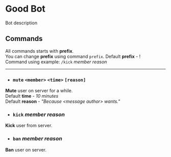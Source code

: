 # Good Bot
Bot description


## Commands
All commands starts with **prefix**.  
You can change **prefix** using command `prefix`.
Default **prefix** - !  
Command using example: `/kick` *member* *reason*

---

- ### `mute` `<member>` `<time>` `[reason]`
**Mute** user on server for a while.  
Default **time** - *10 minutes*  
Default **reason** - *"Because \<message author\> wants."*

- ### `kick` *member* *reason*
**Kick** user from server.  

- ### `ban` *member* *reason*
**Ban** user on server.  